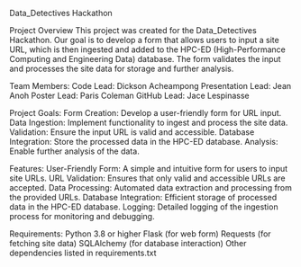 Data_Detectives Hackathon

Project Overview
This project was created for the Data_Detectives Hackathon. Our goal is to develop a form that allows users to input a site URL, which is then ingested and added to the HPC-ED (High-Performance Computing and Engineering Data) database. The form validates the input and processes the site data for storage and further analysis.

Team Members:
Code Lead: Dickson Acheampong
Presentation Lead: Jean Anoh
Poster Lead: Paris Coleman
GitHub Lead: Jace Lespinasse

Project Goals:
Form Creation: Develop a user-friendly form for URL input.
Data Ingestion: Implement functionality to ingest and process the site data.
Validation: Ensure the input URL is valid and accessible.
Database Integration: Store the processed data in the HPC-ED database.
Analysis: Enable further analysis of the data.

Features:
User-Friendly Form: A simple and intuitive form for users to input site URLs.
URL Validation: Ensures that only valid and accessible URLs are accepted.
Data Processing: Automated data extraction and processing from the provided URLs.
Database Integration: Efficient storage of processed data in the HPC-ED database.
Logging: Detailed logging of the ingestion process for monitoring and debugging.

Requirements:
Python 3.8 or higher
Flask (for web form)
Requests (for fetching site data)
SQLAlchemy (for database interaction)
Other dependencies listed in requirements.txt
